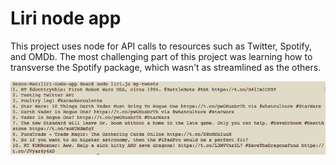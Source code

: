 # Liri node app
This project uses node for API calls to resources such as Twitter, Spotify, and OMDb. 
The most challenging part of this project was learning how to transverse the Spotify package, which wasn't as streamlined as the others.

![Liri](https://github.com/seancapelle/liri-node-app/blob/master/liri.png)
